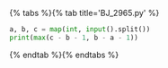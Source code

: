 {% tabs %}{% tab title='BJ_2965.py' %}

```py
a, b, c = map(int, input().split())
print(max(c - b - 1, b - a - 1))
```

{% endtab %}{% endtabs %}
